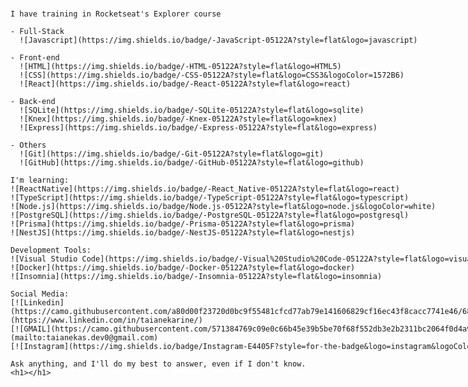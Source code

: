 <div style="display: flex; flex-direction: row; justify-content: space-between; align-items: center;">
  <div style="flex: 1;">
    <h1></h1>

    I have training in Rocketseat's Explorer course

    - Full-Stack
      ![Javascript](https://img.shields.io/badge/-JavaScript-05122A?style=flat&logo=javascript)

    - Front-end
      ![HTML](https://img.shields.io/badge/-HTML-05122A?style=flat&logo=HTML5)
      ![CSS](https://img.shields.io/badge/-CSS-05122A?style=flat&logo=CSS3&logoColor=1572B6)
      ![React](https://img.shields.io/badge/-React-05122A?style=flat&logo=react)

    - Back-end
      ![SQLite](https://img.shields.io/badge/-SQLite-05122A?style=flat&logo=sqlite)
      ![Knex](https://img.shields.io/badge/-Knex-05122A?style=flat&logo=knex)
      ![Express](https://img.shields.io/badge/-Express-05122A?style=flat&logo=express)

    - Others
      ![Git](https://img.shields.io/badge/-Git-05122A?style=flat&logo=git)
      ![GitHub](https://img.shields.io/badge/-GitHub-05122A?style=flat&logo=github)

    I'm learning:
    ![ReactNative](https://img.shields.io/badge/-React_Native-05122A?style=flat&logo=react)
    ![TypeScript](https://img.shields.io/badge/-TypeScript-05122A?style=flat&logo=typescript)
    ![Node.js](https://img.shields.io/badge/Node.js-05122A?style=flat&logo=node.js&logoColor=white)
    ![PostgreSQL](https://img.shields.io/badge/-PostgreSQL-05122A?style=flat&logo=postgresql)
    ![Prisma](https://img.shields.io/badge/-Prisma-05122A?style=flat&logo=prisma)
    ![NestJS](https://img.shields.io/badge/-NestJS-05122A?style=flat&logo=nestjs)

    Development Tools:
    ![Visual Studio Code](https://img.shields.io/badge/-Visual%20Studio%20Code-05122A?style=flat&logo=visual-studio-code&logoColor=007ACC)
    ![Docker](https://img.shields.io/badge/-Docker-05122A?style=flat&logo=docker)
    ![Insomnia](https://img.shields.io/badge/-Insomnia-05122A?style=flat&logo=insomnia)

    Social Media:
    [![Linkedin](https://camo.githubusercontent.com/a80d00f23720d0bc9f55481cfcd77ab79e141606829cf16ec43f8cacc7741e46/68747470733a2f2f696d672e736869656c64732e696f2f62616467652f4c696e6b6564496e2d3030373742353f7374796c653d666f722d7468652d6261646765266c6f676f3d6c696e6b6564696e266c6f676f436f6c6f723d7768697465)](https://www.linkedin.com/in/taianekarine/)
    [![GMAIL](https://camo.githubusercontent.com/571384769c09e0c66b45e39b5be70f68f552db3e2b2311bc2064f0d4a9f5983b/68747470733a2f2f696d672e736869656c64732e696f2f62616467652f476d61696c2d4431343833363f7374796c653d666f722d7468652d6261646765266c6f676f3d676d61696c266c6f676f436f6c6f723d7768697465)](mailto:taianekas.dev0@gmail.com)
    [![Instagram](https://img.shields.io/badge/Instagram-E4405F?style=for-the-badge&logo=instagram&logoColor=white)](https://www.instagram.com/taianekarine/)

    Ask anything, and I'll do my best to answer, even if I don't know.
    <h1></h1>
  </div>

  <div style="flex: 1; text-align: right;">
    <picture>
      <source media="(prefers-color-scheme: dark)" srcset="https://github.com/taianekarine/taianekarine/assets/94652702/26090c05-5d2c-41ba-be92-f77df46c8022">
      <source media="(prefers-color-scheme: light)" srcset="https://github.com/taianekarine/taianekarine/assets/94652702/1f2d1160-f01c-41fd-a524-62127fc0acfa">
      <img alt="Shows an illustrated sun in light mode and a moon with stars in dark mode." src="https://github.com/taianekarine/taianekarine/assets/94652702/1f2d1160-f01c-41fd-a524-62127fc0acfa">
    </picture>
  </div>
</div>
